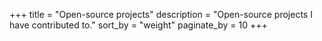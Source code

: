 +++
title = "Open-source projects"
description = "Open-source projects I have contributed to."
sort_by = "weight"
paginate_by = 10
+++
